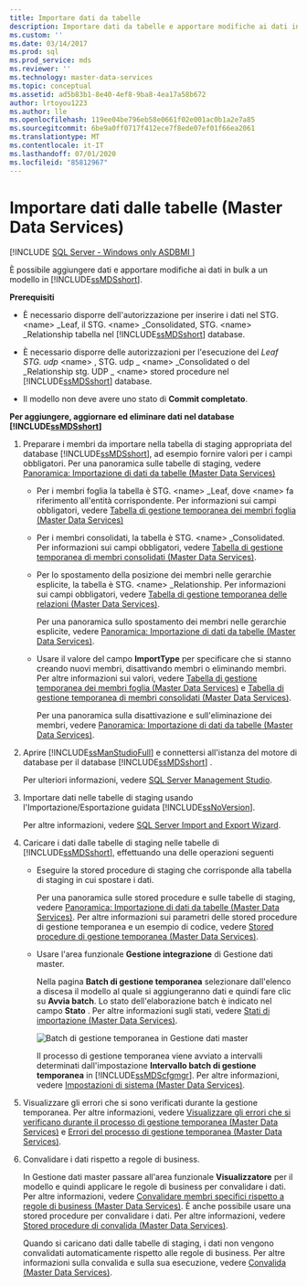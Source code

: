 ```yaml
---
title: Importare dati da tabelle
description: Importare dati da tabelle e apportare modifiche ai dati in blocco in un modello. Utilizzare questa procedura per aggiungere, aggiornare ed eliminare dati nel database di Master Data Services.
ms.custom: ''
ms.date: 03/14/2017
ms.prod: sql
ms.prod_service: mds
ms.reviewer: ''
ms.technology: master-data-services
ms.topic: conceptual
ms.assetid: ad5b83b1-8e40-4ef8-9ba8-4ea17a58b672
author: lrtoyou1223
ms.author: lle
ms.openlocfilehash: 119ee04be796eb58e0661f02e001ac0b1a2e7a85
ms.sourcegitcommit: 6be9a0ff0717f412ece7f8ede07ef01f66ea2061
ms.translationtype: MT
ms.contentlocale: it-IT
ms.lasthandoff: 07/01/2020
ms.locfileid: "85812967"
---
```

# <a name="import-data-from-tables-master-data-services"></a>Importare dati dalle tabelle (Master Data Services)

[!INCLUDE [SQL Server - Windows only ASDBMI  ](../includes/applies-to-version/sql-windows-only-asdbmi.md)]

  È possibile aggiungere dati e apportare modifiche ai dati in bulk a un modello in [!INCLUDE[ssMDSshort](../includes/ssmdsshort-md.md)].  
  
 **Prerequisiti**  
  
-   È necessario disporre dell'autorizzazione per inserire i dati nel STG. \<name> _Leaf, il STG. \<name> _Consolidated, STG. \<name> _Relationship tabella nel [!INCLUDE[ssMDSshort](../includes/ssmdsshort-md.md)] database.  
  
-   È necessario disporre delle autorizzazioni per l'esecuzione del _Leaf STG. udp_ \<name> , STG. udp \_ \<name> _Consolidated o del _Relationship stg. UDP \_ \<name> stored procedure nel [!INCLUDE[ssMDSshort](../includes/ssmdsshort-md.md)] database.  
  
-   Il modello non deve avere uno stato di **Commit completato**.  
  
 **Per aggiungere, aggiornare ed eliminare dati nel database [!INCLUDE[ssMDSshort](../includes/ssmdsshort-md.md)]**  
  
1.  Preparare i membri da importare nella tabella di staging appropriata del database [!INCLUDE[ssMDSshort](../includes/ssmdsshort-md.md)], ad esempio fornire valori per i campi obbligatori. Per una panoramica sulle tabelle di staging, vedere [Panoramica: Importazione di dati da tabelle &#40;Master Data Services&#41;](../master-data-services/overview-importing-data-from-tables-master-data-services.md)  
  
    -   Per i membri foglia la tabella è STG. \<name> _Leaf, dove \<name> fa riferimento all'entità corrispondente. Per informazioni sui campi obbligatori, vedere [Tabella di gestione temporanea dei membri foglia &#40;Master Data Services&#41;](../master-data-services/leaf-member-staging-table-master-data-services.md)  
  
    -   Per i membri consolidati, la tabella è STG. \<name> _Consolidated. Per informazioni sui campi obbligatori, vedere [Tabella di gestione temporanea di membri consolidati &#40;Master Data Services&#41;](../master-data-services/consolidated-member-staging-table-master-data-services.md).  
  
    -   Per lo spostamento della posizione dei membri nelle gerarchie esplicite, la tabella è STG. \<name> _Relationship. Per informazioni sui campi obbligatori, vedere [Tabella di gestione temporanea delle relazioni &#40;Master Data Services&#41;](../master-data-services/relationship-staging-table-master-data-services.md).  
  
         Per una panoramica sullo spostamento dei membri nelle gerarchie esplicite, vedere [Panoramica: Importazione di dati da tabelle &#40;Master Data Services&#41;](../master-data-services/overview-importing-data-from-tables-master-data-services.md).  
  
    -   Usare il valore del campo **ImportType** per specificare che si stanno creando nuovi membri, disattivando membri o eliminando membri. Per altre informazioni sui valori, vedere [Tabella di gestione temporanea dei membri foglia &#40;Master Data Services&#41;](../master-data-services/leaf-member-staging-table-master-data-services.md) e [Tabella di gestione temporanea di membri consolidati &#40;Master Data Services&#41;](../master-data-services/consolidated-member-staging-table-master-data-services.md).  
  
         Per una panoramica sulla disattivazione e sull'eliminazione dei membri, vedere [Panoramica: Importazione di dati da tabelle &#40;Master Data Services&#41;](../master-data-services/overview-importing-data-from-tables-master-data-services.md).  
  
2.  Aprire [!INCLUDE[ssManStudioFull](../includes/ssmanstudiofull-md.md)] e connettersi all'istanza del motore di database per il database [!INCLUDE[ssMDSshort](../includes/ssmdsshort-md.md)] .  
  
     Per ulteriori informazioni, vedere [SQL Server Management Studio](https://msdn.microsoft.com/library/66a6b7b1-de6a-4161-82bd-98ded486947b).  
  
3.  Importare dati nelle tabelle di staging usando l'Importazione/Esportazione guidata [!INCLUDE[ssNoVersion](../includes/ssnoversion-md.md)].  
  
     Per altre informazioni, vedere [SQL Server Import and Export Wizard](~/integration-services/import-export-data/welcome-to-sql-server-import-and-export-wizard.md).  
  
4.  Caricare i dati dalle tabelle di staging nelle tabelle di [!INCLUDE[ssMDSshort](../includes/ssmdsshort-md.md)], effettuando una delle operazioni seguenti  
  
    -   Eseguire la stored procedure di staging che corrisponde alla tabella di staging in cui spostare i dati.  
  
         Per una panoramica sulle stored procedure e sulle tabelle di staging, vedere [Panoramica: Importazione di dati da tabelle &#40;Master Data Services&#41;](../master-data-services/overview-importing-data-from-tables-master-data-services.md). Per altre informazioni sui parametri delle stored procedure di gestione temporanea e un esempio di codice, vedere [Stored procedure di gestione temporanea &#40;Master Data Services&#41;](../master-data-services/staging-stored-procedure-master-data-services.md).  
  
    -   Usare l'area funzionale **Gestione integrazione** di Gestione dati master.  
  
         Nella pagina **Batch di gestione temporanea** selezionare dall'elenco a discesa il modello al quale si aggiungeranno dati e quindi fare clic su **Avvia batch**. Lo stato dell'elaborazione batch è indicato nel campo **Stato** . Per altre informazioni sugli stati, vedere [Stati di importazione &#40;Master Data Services&#41;](../master-data-services/import-statuses-master-data-services.md).  
  
         ![Batch di gestione temporanea in Gestione dati master](../master-data-services/media/mds-stagingbatchespage.png "Batch di gestione temporanea in Gestione dati master")  
  
         Il processo di gestione temporanea viene avviato a intervalli determinati dall'impostazione **Intervallo batch di gestione temporanea** in [!INCLUDE[ssMDScfgmgr](../includes/ssmdscfgmgr-md.md)]. Per altre informazioni, vedere [Impostazioni di sistema &#40;Master Data Services&#41;](../master-data-services/system-settings-master-data-services.md).  
  
5.  Visualizzare gli errori che si sono verificati durante la gestione temporanea. Per altre informazioni, vedere [Visualizzare gli errori che si verificano durante il processo di gestione temporanea &#40;Master Data Services&#41;](../master-data-services/view-errors-that-occur-during-staging-master-data-services.md) e [Errori del processo di gestione temporanea &#40;Master Data Services&#41;](../master-data-services/staging-process-errors-master-data-services.md).  
  
6.  Convalidare i dati rispetto a regole di business.  
  
     In Gestione dati master passare all'area funzionale **Visualizzatore** per il modello e quindi applicare le regole di business per convalidare i dati. Per altre informazioni, vedere [Convalidare membri specifici rispetto a regole di business &#40;Master Data Services&#41;](../master-data-services/validate-specific-members-against-business-rules-master-data-services.md). È anche possibile usare una stored procedure per convalidare i dati. Per altre informazioni, vedere [Stored procedure di convalida &#40;Master Data Services&#41;](../master-data-services/validation-stored-procedure-master-data-services.md).  
  
     Quando si caricano dati dalle tabelle di staging, i dati non vengono convalidati automaticamente rispetto alle regole di business. Per altre informazioni sulla convalida e sulla sua esecuzione, vedere [Convalida &#40;Master Data Services&#41;](../master-data-services/validation-master-data-services.md).  
  
  
